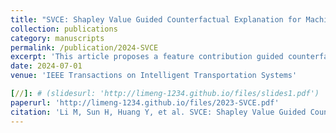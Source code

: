 ```yaml
---
title: "SVCE: Shapley Value Guided Counterfactual Explanation for Machine Learning-Based Autonomous Driving"
collection: publications
category: manuscripts
permalink: /publication/2024-SVCE
excerpt: 'This article proposes a feature contribution guided counterfactual explanation (CE) generation framework based on Shapley values, which addresses the issue of suboptimal and biased explanations in traditional counterfactual explanation methods for complex machine learning models, particularly in safety-critical domains like autonomous driving.'
date: 2024-07-01
venue: 'IEEE Transactions on Intelligent Transportation Systems'

[//]: # (slidesurl: 'http://limeng-1234.github.io/files/slides1.pdf')
paperurl: 'http://limeng-1234.github.io/files/2023-SVCE.pdf'
citation: 'Li M, Sun H, Huang Y, et al. SVCE: Shapley Value Guided Counterfactual Explanation for Machine Learning-Based Autonomous Driving[J]. IEEE Transactions on Intelligent Transportation Systems, 2024, doi=10.1109/TITS.2024.3393634'
---
```

